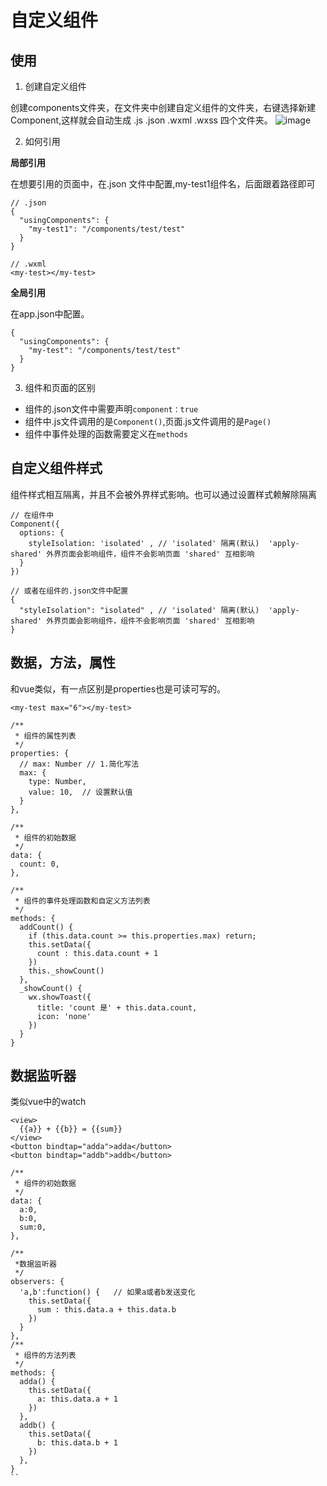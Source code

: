 # 自定义组件

## 使用

1. 创建自定义组件

创建components文件夹，在文件夹中创建自定义组件的文件夹，右键选择新建Component,这样就会自动生成 .js .json .wxml .wxss 四个文件夹。
![image](https://user-images.githubusercontent.com/72189350/208227500-a3c3c8e7-ba60-4556-8276-38d9a0473c19.png)

2. 如何引用

**局部引用**

在想要引用的页面中，在.json 文件中配置,my-test1组件名，后面跟着路径即可
```
// .json
{
  "usingComponents": {
    "my-test1": "/components/test/test"
  }
}

// .wxml
<my-test></my-test>
```

**全局引用**

在app.json中配置。
```
{
  "usingComponents": {
    "my-test": "/components/test/test"
  }
}
```

3. 组件和页面的区别

- 组件的.json文件中需要声明`component：true`
- 组件中.js文件调用的是`Component()`,页面.js文件调用的是`Page()`
- 组件中事件处理的函数需要定义在`methods`

## 自定义组件样式

组件样式相互隔离，并且不会被外界样式影响。也可以通过设置样式赖解除隔离

```
// 在组件中
Component({
  options: {
    styleIsolation: 'isolated' , // 'isolated' 隔离(默认)  'apply-shared' 外界页面会影响组件，组件不会影响页面 'shared' 互相影响
  }
})

// 或者在组件的.json文件中配置
{
  "styleIsolation": "isolated" , // 'isolated' 隔离(默认)  'apply-shared' 外界页面会影响组件，组件不会影响页面 'shared' 互相影响
}
```

## 数据，方法，属性

和vue类似，有一点区别是properties也是可读可写的。
```
<my-test max="6"></my-test>

/**
 * 组件的属性列表
 */
properties: {
  // max: Number // 1.简化写法
  max: {
    type: Number, 
    value: 10,  // 设置默认值
  }
},

/**
 * 组件的初始数据
 */
data: {
  count: 0,
},

/**
 * 组件的事件处理函数和自定义方法列表
 */
methods: {
  addCount() {
    if (this.data.count >= this.properties.max) return;
    this.setData({
      count : this.data.count + 1
    })
    this._showCount()
  },
  _showCount() {
    wx.showToast({
      title: 'count 是' + this.data.count,
      icon: 'none'
    })
  }
}
```

## 数据监听器

类似vue中的watch
```
<view>
  {{a}} + {{b}} = {{sum}}
</view>
<button bindtap="adda">adda</button>
<button bindtap="addb">addb</button>

/**
 * 组件的初始数据
 */
data: {
  a:0,
  b:0,
  sum:0,
},

/**
 *数据监听器
 */
observers: {
  'a,b':function() {   // 如果a或者b发送变化
    this.setData({
      sum : this.data.a + this.data.b
    })
  }
},
/**
 * 组件的方法列表
 */
methods: {
  adda() {
    this.setData({
      a: this.data.a + 1
    })
  },
  addb() {
    this.setData({
      b: this.data.b + 1
    })
  },
}
``
